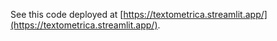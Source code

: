 See this code deployed at [https://textometrica.streamlit.app/](https://textometrica.streamlit.app/).
